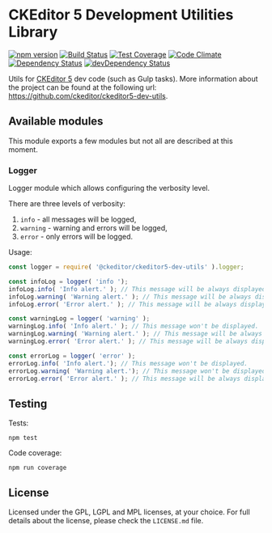 CKEditor 5 Development Utilities Library
========================================

[![npm version](https://badge.fury.io/js/%40ckeditor%2Fckeditor5-dev-utils.svg)](https://www.npmjs.com/package/@ckeditor/ckeditor5-dev-utils)
[![Build Status](https://travis-ci.org/ckeditor/ckeditor5-dev-utils.svg?branch=master)](https://travis-ci.org/ckeditor/ckeditor5-dev-utils)
[![Test Coverage](https://codeclimate.com/github/ckeditor/ckeditor5-dev-utils/badges/coverage.svg)](https://codeclimate.com/github/ckeditor/ckeditor5-dev-utils/coverage)
[![Code Climate](https://codeclimate.com/github/ckeditor/ckeditor5-dev-utils/badges/gpa.svg)](https://codeclimate.com/github/ckeditor/ckeditor5-dev-utils)
[![Dependency Status](https://david-dm.org/ckeditor/ckeditor5-dev-utils/status.svg)](https://david-dm.org/ckeditor/ckeditor5-dev-utils#info=dependencies)
[![devDependency Status](https://david-dm.org/ckeditor/ckeditor5-dev-utils/dev-status.svg)](https://david-dm.org/ckeditor/ckeditor5-dev-utils#info=devDependencies)

Utils for [CKEditor 5](https://ckeditor5.github.io) dev code (such as Gulp tasks). More information about the project can be found at the following url: <https://github.com/ckeditor/ckeditor5-dev-utils>.

## Available modules

This module exports a few modules but not all are described at this moment.

### Logger

Logger module which allows configuring the verbosity level.

There are three levels of verbosity:
 
1. `info` - all messages will be logged,
2. `warning` - warning and errors will be logged,
3. `error` - only errors will be logged.

Usage:
 
```js
const logger = require( '@ckeditor/ckeditor5-dev-utils' ).logger;

const infoLog = logger( 'info ');
infoLog.info( 'Info alert.' ); // This message will be always displayed.
infoLog.warning( 'Warning alert.' ); // This message will be always displayed.
infoLog.error( 'Error alert.' ); // This message will be always displayed.

const warningLog = logger( 'warning' );
warningLog.info( 'Info alert.' ); // This message won't be displayed.
warningLog.warning( 'Warning alert.' ); // This message will be always displayed.
warningLog.error( 'Error alert.' ); // This message will be always displayed.

const errorLog = logger( 'error' );
errorLog.info( 'Info alert.'); // This message won't be displayed.
errorLog.warning( 'Warning alert.'); // This message won't be displayed.
errorLog.error( 'Error alert.' ); // This message will be always displayed.
```

## Testing

Tests:

```
npm test
```

Code coverage:

```
npm run coverage
```

## License

Licensed under the GPL, LGPL and MPL licenses, at your choice. For full details about the license, please check the `LICENSE.md` file.

